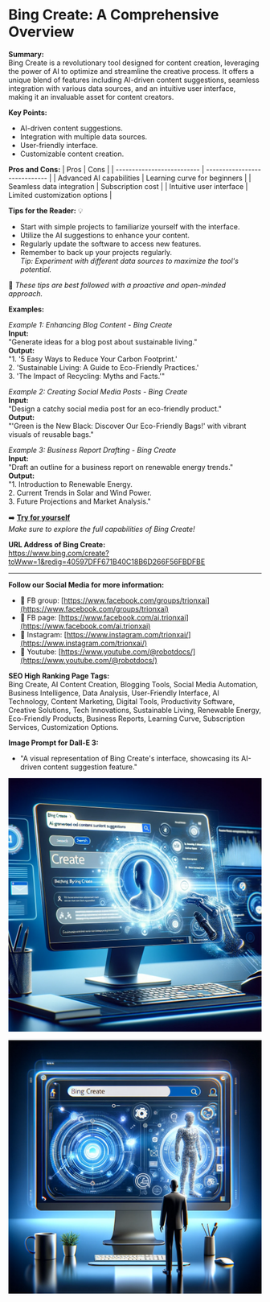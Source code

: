 

# Bing Create: A Comprehensive Overview

**Summary:**  
Bing Create is a revolutionary tool designed for content creation, leveraging the power of AI to optimize and streamline the creative process. It offers a unique blend of features including AI-driven content suggestions, seamless integration with various data sources, and an intuitive user interface, making it an invaluable asset for content creators.

**Key Points:**
- AI-driven content suggestions.
- Integration with multiple data sources.
- User-friendly interface.
- Customizable content creation.

**Pros and Cons:**
| Pros                       | Cons                          |
| -------------------------- | ----------------------------- |
| Advanced AI capabilities   | Learning curve for beginners  |
| Seamless data integration  | Subscription cost             |
| Intuitive user interface   | Limited customization options |

**Tips for the Reader:** 💡
- Start with simple projects to familiarize yourself with the interface.
- Utilize the AI suggestions to enhance your content.
- Regularly update the software to access new features.
- Remember to back up your projects regularly.  
*Tip: Experiment with different data sources to maximize the tool's potential.*  

🔵 *These tips are best followed with a proactive and open-minded approach.*

**Examples:**

*Example 1: Enhancing Blog Content - Bing Create*  
**Input:**  
"Generate ideas for a blog post about sustainable living."  
**Output:**  
"1. '5 Easy Ways to Reduce Your Carbon Footprint.'  
2. 'Sustainable Living: A Guide to Eco-Friendly Practices.'  
3. 'The Impact of Recycling: Myths and Facts.'"

*Example 2: Creating Social Media Posts - Bing Create*  
**Input:**  
"Design a catchy social media post for an eco-friendly product."  
**Output:**  
"'Green is the New Black: Discover Our Eco-Friendly Bags!' with vibrant visuals of reusable bags."

*Example 3: Business Report Drafting - Bing Create*  
**Input:**  
"Draft an outline for a business report on renewable energy trends."  
**Output:**  
"1. Introduction to Renewable Energy.  
2. Current Trends in Solar and Wind Power.  
3. Future Projections and Market Analysis."

➡️ **[Try for yourself](<insert-your-url-here>)**  
*Make sure to explore the full capabilities of Bing Create!*

**URL Address of Bing Create:**  
<https://www.bing.com/create?toWww=1&redig=40597DFF671B40C18B6D266F56FBDFBE>

---

**Follow our Social Media for more information:**  
- 📘 FB group: [https://www.facebook.com/groups/trionxai](https://www.facebook.com/groups/trionxai)
- 📄 FB page: [https://www.facebook.com/ai.trionxai](https://www.facebook.com/ai.trionxai)
- 📸 Instagram: [https://www.instagram.com/trionxai/](https://www.instagram.com/trionxai/)
- 🎥 Youtube: [https://www.youtube.com/@robotdocs/](https://www.youtube.com/@robotdocs/)

**SEO High Ranking Page Tags:**  
Bing Create, AI Content Creation, Blogging Tools, Social Media Automation, Business Intelligence, Data Analysis, User-Friendly Interface, AI Technology, Content Marketing, Digital Tools, Productivity Software, Creative Solutions, Tech Innovations, Sustainable Living, Renewable Energy, Eco-Friendly Products, Business Reports, Learning Curve, Subscription Services, Customization Options.

**Image Prompt for Dall-E 3:**
- "A visual representation of Bing Create's interface, showcasing its AI-driven content suggestion feature."


![Alt text](<bing 1.png>)

![Alt text](bing.png)